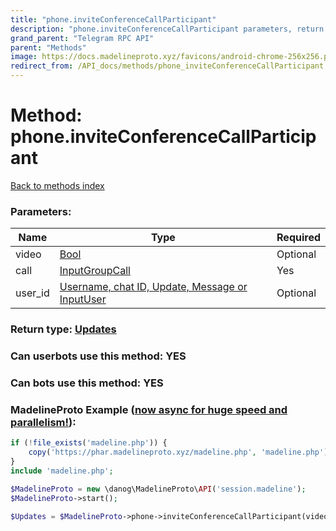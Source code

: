 ```yaml
---
title: "phone.inviteConferenceCallParticipant"
description: "phone.inviteConferenceCallParticipant parameters, return type and example"
grand_parent: "Telegram RPC API"
parent: "Methods"
image: https://docs.madelineproto.xyz/favicons/android-chrome-256x256.png
redirect_from: /API_docs/methods/phone_inviteConferenceCallParticipant.html
---
```

# Method: phone.inviteConferenceCallParticipant
[Back to methods index](index.html)



### Parameters:

| Name     |    Type       | Required |
|----------|---------------|----------|
|video|[Bool](/API_docs/types/Bool.html) | Optional|
|call|[InputGroupCall](/API_docs/types/InputGroupCall.html) | Yes|
|user\_id|[Username, chat ID, Update, Message or InputUser](/API_docs/types/InputUser.html) | Optional|


### Return type: [Updates](/API_docs/types/Updates.html)

### Can userbots use this method: **YES**

### Can bots use this method: **YES**


### MadelineProto Example ([now async for huge speed and parallelism!](https://docs.madelineproto.xyz/docs/ASYNC.html)):


```php
if (!file_exists('madeline.php')) {
    copy('https://phar.madelineproto.xyz/madeline.php', 'madeline.php');
}
include 'madeline.php';

$MadelineProto = new \danog\MadelineProto\API('session.madeline');
$MadelineProto->start();

$Updates = $MadelineProto->phone->inviteConferenceCallParticipant(video: $Bool, call: $InputGroupCall, user_id: $InputUser, );
```

